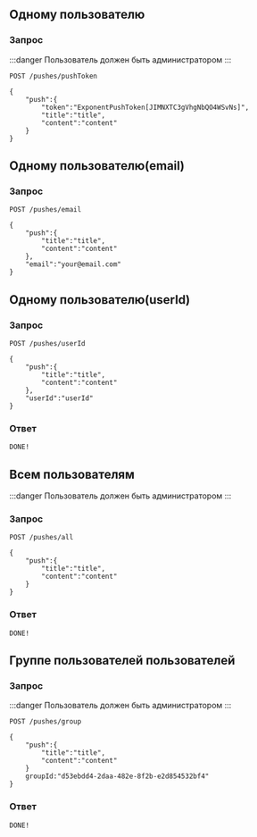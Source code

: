 ## **Одному пользователю**

### Запрос
:::danger Пользователь должен быть администратором
:::

```
POST /pushes/pushToken

{
    "push":{
        "token":"ExponentPushToken[JIMNXTC3gVhgNbQO4WSvNs]",
        "title":"title", 
        "content":"content"
    }
}
```
## Одному пользователю(email)
### Запрос
```
POST /pushes/email

{
    "push":{
        "title":"title", 
        "content":"content"
    },
    "email":"your@email.com"
}
```
## Одному пользователю(userId)
### Запрос
```
POST /pushes/userId

{
    "push":{
        "title":"title", 
        "content":"content"
    },
    "userId":"userId"
}
```
### Ответ
```
DONE!
```
## Всем пользователям 

:::danger Пользователь должен быть администратором
:::

### Запрос
```
POST /pushes/all

{
    "push":{
        "title":"title", 
        "content":"content"
    }
}
```
### Ответ
```
DONE!
```
## Группе пользователей пользователей 
### Запрос
:::danger Пользователь должен быть администратором
:::

```
POST /pushes/group

{
    "push":{
        "title":"title", 
        "content":"content"
    }
    groupId:"d53ebdd4-2daa-482e-8f2b-e2d854532bf4"
}
```
### Ответ
```
DONE!
```

